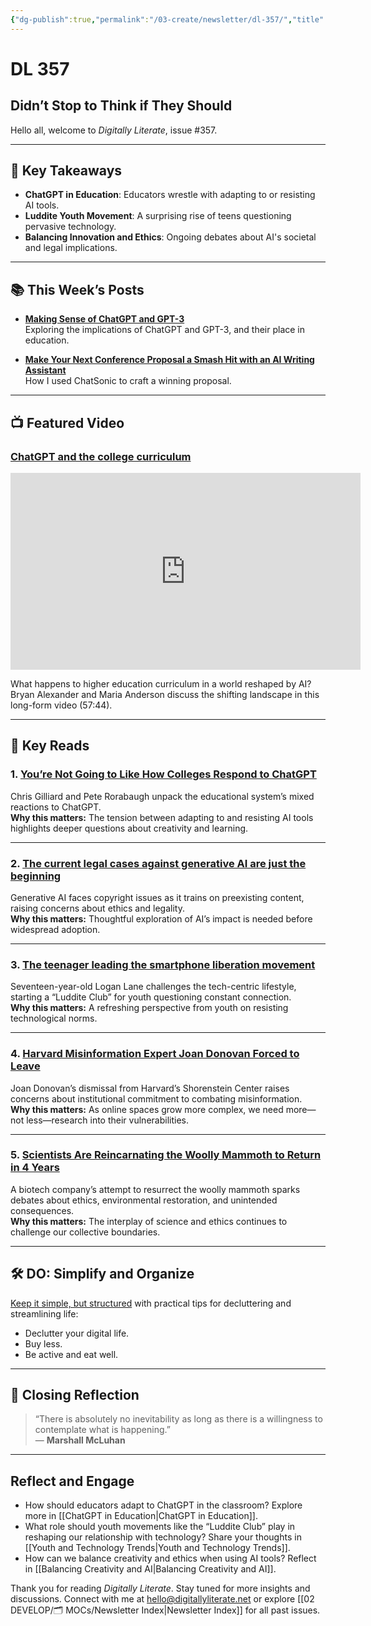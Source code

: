 ```yaml
---
{"dg-publish":true,"permalink":"/03-create/newsletter/dl-357/","title":"Didn’t Stop to Think if They Should","tags":["ai","cell-phone","chatgpt","disinformation","luddite","technology","youth"]}
---
```



# DL 357

## Didn’t Stop to Think if They Should

Hello all, welcome to _Digitally Literate_, issue #357.

---

## 🔖 Key Takeaways

- **ChatGPT in Education**: Educators wrestle with adapting to or resisting AI tools.  
- **Luddite Youth Movement**: A surprising rise of teens questioning pervasive technology.  
- **Balancing Innovation and Ethics**: Ongoing debates about AI's societal and legal implications.

---

## 📚 This Week’s Posts

- **[Making Sense of ChatGPT and GPT-3](https://wiobyrne.com/making-sense-of-chatgpt-and-gpt-3/)**  
  Exploring the implications of ChatGPT and GPT-3, and their place in education.

- **[Make Your Next Conference Proposal a Smash Hit with an AI Writing Assistant](https://wiobyrne.com/make-your-next-conference-proposal-a-smash-hit-with-an-ai-writing-assistant/)**  
  How I used ChatSonic to craft a winning proposal.

---

## 📺 Featured Video

### [ChatGPT and the college curriculum](https://www.youtube.com/watch?v=6nVmTaEKHOE)

<iframe width="560" height="315" src="https://www.youtube.com/embed/6nVmTaEKHOE" title="YouTube video player" frameborder="0" allow="accelerometer; autoplay; clipboard-write; encrypted-media; gyroscope; picture-in-picture; web-share" allowfullscreen></iframe>

What happens to higher education curriculum in a world reshaped by AI?  
Bryan Alexander and Maria Anderson discuss the shifting landscape in this long-form video (57:44).

---

## 📖 Key Reads

### 1. **[You’re Not Going to Like How Colleges Respond to ChatGPT](https://slate.com/technology/2023/02/chat-gpt-cheating-college-ai-detection.html)**  
Chris Gilliard and Pete Rorabaugh unpack the educational system’s mixed reactions to ChatGPT.  
**Why this matters:** The tension between adapting to and resisting AI tools highlights deeper questions about creativity and learning.

---

### 2. **[The current legal cases against generative AI are just the beginning](https://techcrunch.com/2023-01-27/the-current-legal-cases-against-generative-ai-are-just-the-beginning/)**  
Generative AI faces copyright issues as it trains on preexisting content, raising concerns about ethics and legality.  
**Why this matters:** Thoughtful exploration of AI’s impact is needed before widespread adoption.

---

### 3. **[The teenager leading the smartphone liberation movement](https://www.nytimes.com/2023-02-02/opinion/teen-luddite-smartphones.html)**  
Seventeen-year-old Logan Lane challenges the tech-centric lifestyle, starting a “Luddite Club” for youth questioning constant connection.  
**Why this matters:** A refreshing perspective from youth on resisting technological norms.

---

### 4. **[Harvard Misinformation Expert Joan Donovan Forced to Leave](https://www.thecrimson.com/article/2023-02-02/donovan-forced-leave-hks/)**  
Joan Donovan’s dismissal from Harvard’s Shorenstein Center raises concerns about institutional commitment to combating misinformation.  
**Why this matters:** As online spaces grow more complex, we need more—not less—research into their vulnerabilities.

---

### 5. **[Scientists Are Reincarnating the Woolly Mammoth to Return in 4 Years](https://www.popularmechanics.com/science/animals/a42708517/scientists-reincarnating-woolly-mammoth/)**  
A biotech company’s attempt to resurrect the woolly mammoth sparks debates about ethics, environmental restoration, and unintended consequences.  
**Why this matters:** The interplay of science and ethics continues to challenge our collective boundaries.

---

## 🛠️ DO: Simplify and Organize

[Keep it simple, but structured](https://minimalism.com/journal/keep-it-simple-but-structured) with practical tips for decluttering and streamlining life:
- Declutter your digital life.  
- Buy less.  
- Be active and eat well.  

---

## 🌟 Closing Reflection

> “There is absolutely no inevitability as long as there is a willingness to contemplate what is happening.”  
> — **Marshall McLuhan**

---

## Reflect and Engage

- How should educators adapt to ChatGPT in the classroom? Explore more in [[ChatGPT in Education\|ChatGPT in Education]].
- What role should youth movements like the “Luddite Club” play in reshaping our relationship with technology? Share your thoughts in [[Youth and Technology Trends\|Youth and Technology Trends]].
- How can we balance creativity and ethics when using AI tools? Reflect in [[Balancing Creativity and AI\|Balancing Creativity and AI]].

Thank you for reading _Digitally Literate_. Stay tuned for more insights and discussions. Connect with me at [hello@digitallyliterate.net](mailto:hello@digitallyliterate.net) or explore [[02 DEVELOP/🗂️ MOCs/Newsletter Index\|Newsletter Index]] for all past issues.
